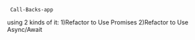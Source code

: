      Call-Backs-app 

using 2 kinds of it:
1)Refactor to Use Promises
2)Refactor to Use Async/Await
